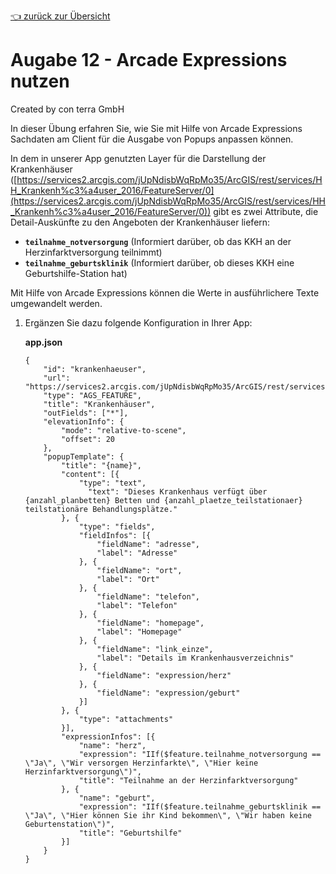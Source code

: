 [:point_left: zurück zur Übersicht](README.md)

Augabe 12 - Arcade Expressions nutzen
========================================================

Created by con terra GmbH

In dieser Übung erfahren Sie, wie Sie mit Hilfe von Arcade Expressions Sachdaten am Client für die Ausgabe von Popups anpassen können.

In dem in unserer App genutzten Layer für die Darstellung der Krankenhäuser ([https://services2.arcgis.com/jUpNdisbWqRpMo35/ArcGIS/rest/services/HH_Krankenh%c3%a4user_2016/FeatureServer/0](https://services2.arcgis.com/jUpNdisbWqRpMo35/ArcGIS/rest/services/HH_Krankenh%c3%a4user_2016/FeatureServer/0)) gibt es zwei Attribute, die Detail-Auskünfte zu den Angeboten der Krankenhäuser liefern:

-   **`teilnahme_notversorgung`** (Informiert darüber, ob das KKH an der Herzinfarktversorgung teilnimmt)
-   **`teilnahme_geburtsklinik`** (Informiert darüber, ob dieses KKH eine Geburtshilfe-Station hat)

Mit Hilfe von Arcade Expressions können die Werte in ausführlichere Texte umgewandelt werden.

1.  Ergänzen Sie dazu folgende Konfiguration in Ihrer App:

    **app.json**

    ``` {.syntaxhighlighter-pre data-syntaxhighlighter-params="brush: js; gutter: false; theme: Confluence" data-theme="Confluence"}
    {
        "id": "krankenhaeuser",
        "url": "https://services2.arcgis.com/jUpNdisbWqRpMo35/ArcGIS/rest/services/HH_Krankenh%c3%a4user_2016/FeatureServer/0",
        "type": "AGS_FEATURE",
        "title": "Krankenhäuser",
        "outFields": ["*"],
        "elevationInfo": {
            "mode": "relative-to-scene",
            "offset": 20
        },
        "popupTemplate": {
            "title": "{name}",
            "content": [{
                "type": "text",
                  "text": "Dieses Krankenhaus verfügt über {anzahl_planbetten} Betten und {anzahl_plaetze_teilstationaer} teilstationäre Behandlungsplätze."
            }, {
                "type": "fields",
                "fieldInfos": [{
                    "fieldName": "adresse",
                    "label": "Adresse"
                }, {
                    "fieldName": "ort",
                    "label": "Ort"
                }, {
                    "fieldName": "telefon",
                    "label": "Telefon"
                }, {
                    "fieldName": "homepage",
                    "label": "Homepage"
                }, {
                    "fieldName": "link_einze",
                    "label": "Details im Krankenhausverzeichnis"
                }, {
                    "fieldName": "expression/herz"
                }, {
                    "fieldName": "expression/geburt"
                }]
            }, {
                "type": "attachments"
            }],
            "expressionInfos": [{
                "name": "herz",
                "expression": "IIf($feature.teilnahme_notversorgung == \"Ja\", \"Wir versorgen Herzinfarkte\", \"Hier keine Herzinfarktversorgung\")",
                "title": "Teilnahme an der Herzinfarktversorgung"
            }, {
                "name": "geburt",
                "expression": "IIf($feature.teilnahme_geburtsklinik == \"Ja\", \"Hier können Sie ihr Kind bekommen\", \"Wir haben keine Geburtenstation\")",
                "title": "Geburtshilfe"
            }]
        }
    }
    ```

